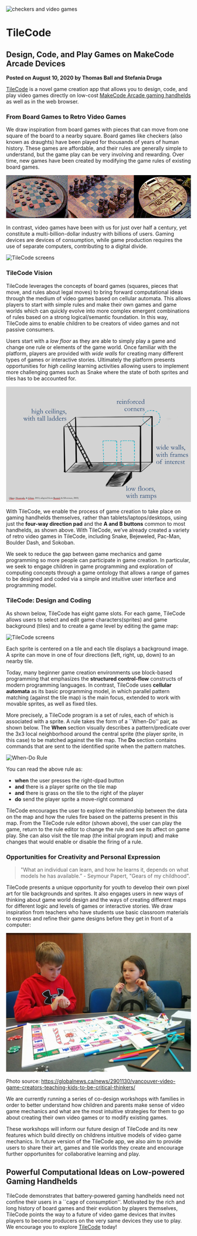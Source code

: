 ![checkers and video games](/static/blog/arcade/tilecode/meowbit.GIF)

# TileCode

## Design, Code, and Play Games on MakeCode Arcade Devices

**Posted on August 10, 2020 by Thomas Ball and Stefania Druga**

[TileCode](https://microsoft.github.io/tilecode) is a novel game creation app that allows you to design, code, and play video games directly on low-cost [MakeCode Arcade gaming handhelds](https://arcade.makecode.com/hardware) as well as in the web browser.

### From Board Games to Retro Video Games

We draw inspiration from board games with pieces that can move from one square of the board to a nearby square. Board games like checkers (also known as draughts) have been played for thousands of years of human history.  These games are affordable, and their rules are generally simple to understand, but the game play can be very involving and rewarding. Over time, new games have been created by modifying the game rules of existing board games.

![board games](/static/blog/arcade/tilecode/boardGames.GIF)

In contrast, video games have been with us for just over half a century, yet constitute a multi-billion-dollar industry with billions of users.  Gaming devices are devices of consumption, while game production requires the use of separate computers, contributing to a digital divide.

![TileCode screens](/static/blog/arcade/tilecode/handhels.GIF)

### TileCode Vision

TileCode leverages the concepts of board games (squares, pieces that move, and rules about legal moves) to bring forward computational ideas through the medium of video games based on cellular automata. This allows players to start with simple rules and make their own games and game worlds which can quickly evolve into more complex emergent combinations of rules based on a strong logical/semantic foundation. In this way, TileCode aims to enable children to be creators of video games and not passive consumers.  

Users start with a *low floor* as they are able to simply play a game and change one rule or elements of the game world. Once familiar with the platform, players are provided with *wide walls* for creating many different types of games or interactive stories. Ultimately the platform presents opportunities for *high ceiling* learning activities allowing users to implement more challenging games such as Snake where the state of both sprites and tiles has to be accounted for.

![Design principles](/static/blog/arcade/tilecode/design_principles.png)

With TileCode, we enable the process of game creation to take place on gaming handhelds themselves, rather than tablets/laptops/desktops, using just the **four-way direction pad** and the **A and B buttons** common to most handhelds,
as shown above. With TileCode, we’ve already created a variety of retro video games in TileCode, including Snake, Bejeweled, Pac-Man, Boulder Dash, and Sokoban.

We seek to reduce the gap between game mechanics and game programming so more people can participate in game creation. In particular, we seek to engage children in game programming and exploration of computing concepts through a game ontology that allows a range of games to be designed and coded via a simple and intuitive user interface and programming model.  

### TileCode: Design and Coding

As shown below, TileCode has eight game slots. For each game, TileCode allows users to select and edit game characters(sprites) and game background (tiles) and to create a game level by editing the game map:

![TileCode screens](/static/blog/arcade/tilecode/tileCodeScreens.GIF)

Each sprite is centered on a tile and each tile displays a background image. A sprite can move in one of four directions (left, right, up, down) to an nearby tile.

Today, many beginner game creation environments use block-based programming that emphasizes the **structured control-flow** constructs of modern programming languages. In contrast, TileCode uses **cellular automata** as its basic programming model, in which parallel pattern matching (against the tile map) is the main focus, extended to work with movable sprites, as well as fixed tiles.

More precisely, a TileCode program is a set of rules, each of which is associated with a sprite. A rule takes the form of a ``When-Do'' pair, as shown below.
The **When** section visually describes a pattern/predicate over the 3x3 local neighborhood around the central sprite (the player sprite, in this case) to be matched against the tile map.  The **Do** section contains commands that are sent to the identified sprite when the pattern matches.

![When-Do Rule](/static/blog/arcade/tilecode/helloMotionGrass.PNG)

You can read the above rule as:
- **when** the user presses the right-dpad button
- **and** there is a player sprite on the tile map
- **and** there is grass on the tile to the right of the player
- **do** send the player sprite a move-right command

TileCode encourages the user to explore the relationship between the data on the map and how the rules fire based on the patterns present in this map. From the TileCode rule editor (shown above), the user can play the game, return to the rule editor to change the rule and see its affect on game play. She can also visit the tile map (the initial program input) and make changes that would enable or disable the firing of a rule.

### Opportunities for Creativity and Personal Expression

> "What an individual can learn, and how he learns it, depends on what models he has available.” - Seymour Papert, "Gears of my childhood".

TileCode presents a unique opportunity for youth to develop their own pixel art for tile backgrounds and sprites. It also engages users in new ways of thinking about game world design and the ways of creating different maps for different logic and levels of games or interactive stories. We draw inspiration from teachers who have students use basic classroom materials to express and refine their game designs before they get in front of a computer:

![Children drawing a game timeline](/static/blog/arcade/tilecode/tilecode_kids_gamedesign.jpg) 

Photo source: https://globalnews.ca/news/2901130/vancouver-video-game-creators-teaching-kids-to-be-critical-thinkers/

We are currently running a series of co-design workshops with families in order to better understand how children and parents make sense of video game mechanics and what are the most intuitive strategies for them to go about creating their own video games or to modify existing games. 

These workshops will inform our future design of TileCode and its new features which build directly on childrens intuitive models of video game mechanics. In future version of the TileCode app, we also aim to provide users to share their art, games and tile worlds they create and encourage further opportunites for collaborative learning and play.

## Powerful Computational Ideas on Low-powered Gaming Handhelds

TileCode demonstrates that battery-powered gaming handhelds need not confine their users in a ``cage of consumption''.  Motivated by the rich and long history of board games and their evolution by players themselves, TileCode points the way to a future of video game devices that invites players to become producers on the very same devices they use to play. We encourage you to explore [TileCode](https://microsoft.github.io/tilecode) today!
